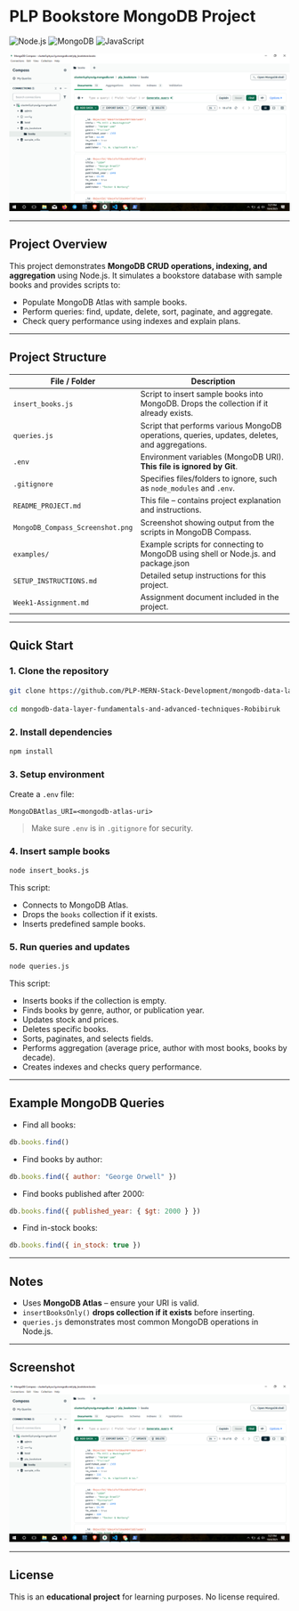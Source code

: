 # PLP Bookstore MongoDB Project

![Node.js](https://img.shields.io/badge/Node.js-339933?logo=node.js&logoColor=white)
![MongoDB](https://img.shields.io/badge/MongoDB-4CA64C?logo=mongodb&logoColor=white)
![JavaScript](https://img.shields.io/badge/JavaScript-FFFF00?logo=javascript&logoColor=black)

![Screenshot](MongoDB_Compass_Screenshot.png)

---

## Project Overview

This project demonstrates **MongoDB CRUD operations, indexing, and aggregation** using Node.js. It simulates a bookstore database with sample books and provides scripts to:

- Populate MongoDB Atlas with sample books.
- Perform queries: find, update, delete, sort, paginate, and aggregate.
- Check query performance using indexes and explain plans.

---

## Project Structure

| File / Folder              | Description |
|----------------------------|-------------|
| `insert_books.js`          | Script to insert sample books into MongoDB. Drops the collection if it already exists. |
| `queries.js`               | Script that performs various MongoDB operations, queries, updates, deletes, and aggregations. |
| `.env`                     | Environment variables (MongoDB URI). **This file is ignored by Git**. |
| `.gitignore`               | Specifies files/folders to ignore, such as `node_modules` and `.env`. |
| `README_PROJECT.md`        | This file – contains project explanation and instructions. |
| `MongoDB_Compass_Screenshot.png` | Screenshot showing output from the scripts in MongoDB Compass. |
| `examples/`                | Example scripts for connecting to MongoDB using shell or Node.js. and package.json  |
| `SETUP_INSTRUCTIONS.md`    | Detailed setup instructions for this project. |
| `Week1-Assignment.md`      | Assignment document included in the project. |

---

## Quick Start

### 1. Clone the repository

```bash
git clone https://github.com/PLP-MERN-Stack-Development/mongodb-data-layer-fundamentals-and-advanced-techniques-Robibiruk.git

cd mongodb-data-layer-fundamentals-and-advanced-techniques-Robibiruk
````

### 2. Install dependencies

```bash
npm install
```

### 3. Setup environment

Create a `.env` file:

```
MongoDBAtlas_URI=<mongodb-atlas-uri>
```

> Make sure `.env` is in `.gitignore` for security.

### 4. Insert sample books

```bash
node insert_books.js
```

This script:

* Connects to MongoDB Atlas.
* Drops the `books` collection if it exists.
* Inserts predefined sample books.

### 5. Run queries and updates

```bash
node queries.js
```

This script:

* Inserts books if the collection is empty.
* Finds books by genre, author, or publication year.
* Updates stock and prices.
* Deletes specific books.
* Sorts, paginates, and selects fields.
* Performs aggregation (average price, author with most books, books by decade).
* Creates indexes and checks query performance.

---

## Example MongoDB Queries

* Find all books:

```javascript
db.books.find()
```

* Find books by author:

```javascript
db.books.find({ author: "George Orwell" })
```

* Find books published after 2000:

```javascript
db.books.find({ published_year: { $gt: 2000 } })
```

* Find in-stock books:

```javascript
db.books.find({ in_stock: true })
```

---

## Notes

* Uses **MongoDB Atlas** – ensure your URI is valid.
* `insertBooksOnly()` **drops collection if it exists** before inserting.
* `queries.js` demonstrates most common MongoDB operations in Node.js.

---

## Screenshot

![Screenshot](MongoDB_Compass_Screenshot.png)

---

## License

This is an **educational project** for learning purposes. No license required.